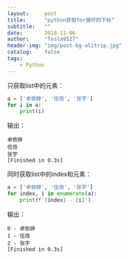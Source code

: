 ```yaml
---
layout:     post
title:      "python获取for循环的下标"
subtitle:   ""
date:       2018-11-06
author:     "Tesla9527"
header-img: "img/post-bg-alitrip.jpg"
catalog:    false
tags:
    - Python
---
```

只获取list中的元素：
```python
a = ['卓依婷', '伍佰', '张宇']
for i in a:
	print(i)
```
输出：
```
卓依婷
伍佰
张宇
[Finished in 0.3s]
```

同时获取list中的index和元素：
```python
a = ['卓依婷', '伍佰', '张宇']
for index, i in enumerate(a):
	print(f'{index} - {i}')
```
输出：
```
0 - 卓依婷
1 - 伍佰
2 - 张宇
[Finished in 0.3s]
```	